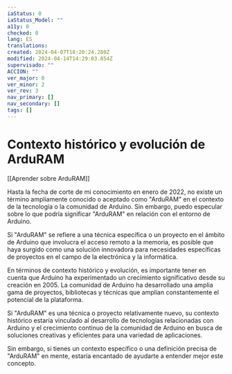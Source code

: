```yaml
---
iaStatus: 0
iaStatus_Model: ""
a11y: 0
checked: 0
lang: ES
translations: 
created: 2024-04-07T18:20:24.280Z
modified: 2024-04-14T14:29:03.854Z
supervisado: ""
ACCION: ""
ver_major: 0
ver_minor: 2
ver_rev: 3
nav_primary: []
nav_secondary: []
tags: []
---
```

# Contexto histórico y evolución de ArduRAM

[[Aprender sobre ArduRAM]]

Hasta la fecha de corte de mi conocimiento en enero de 2022, no existe un término ampliamente conocido o aceptado como "ArduRAM" en el contexto de la tecnología o la comunidad de Arduino. Sin embargo, puedo especular sobre lo que podría significar "ArduRAM" en relación con el entorno de Arduino.

Si "ArduRAM" se refiere a una técnica específica o un proyecto en el ámbito de Arduino que involucra el acceso remoto a la memoria, es posible que haya surgido como una solución innovadora para necesidades específicas de proyectos en el campo de la electrónica y la informática.

En términos de contexto histórico y evolución, es importante tener en cuenta que Arduino ha experimentado un crecimiento significativo desde su creación en 2005. La comunidad de Arduino ha desarrollado una amplia gama de proyectos, bibliotecas y técnicas que amplían constantemente el potencial de la plataforma.

Si "ArduRAM" es una técnica o proyecto relativamente nuevo, su contexto histórico estaría vinculado al desarrollo de tecnologías relacionadas con Arduino y el crecimiento continuo de la comunidad de Arduino en busca de soluciones creativas y eficientes para una variedad de aplicaciones.

Sin embargo, si tienes un contexto específico o una definición precisa de "ArduRAM" en mente, estaría encantado de ayudarte a entender mejor este concepto.